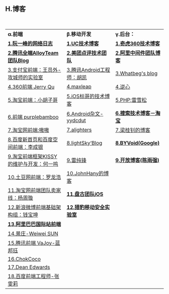 <h2>H.博客</h2>

<table>
  <tr>
    <td><strong>&alpha;.前端</strong></td>
    <td><strong>&beta;.移动开发</strong></td>
    <td><strong>&gamma;.后台：</strong></td>
  </tr>
  <tr>
    <td><a href="http://www.ruanyifeng.com/blog/" ><strong>1.阮一峰的网络日志</strong></a></td>
    <td><a href="http://tech.uc.cn/" ><strong>1.UC技术博客</strong></a></td>
    <td><a href="http://blogs.360.cn/" ><strong>1.奇虎360技术博客</strong></a></td>
  </tr>
  <tr>
    <td><a href="http://www.alloyteam.com/author/tat-sheran/" ><strong>2.腾讯全端AlloyTeam团队Blog</strong></a></td>
    <td><a href="http://tech.meituan.com/" ><strong>2.美团点评技术团队</strong></a></td>
    <td><a href="http://jm.taobao.org/" ><strong>2.阿里中间件团队博客</strong></a></td>
  </tr>
  <tr>
    <td><a href="http://lab.yuanwai.wang/" >3.支付宝前端：王员外-攻城师的实验室</a></td>
    <td><a href="http://hukai.me/" >3.腾讯Android工程师：胡凯</a></td>
    <td><a href="http://whatbeg.com/" target="_blank">3.Whatbeg's blog</a></td>
  </tr>
  <tr>
    <td><a href="https://imququ.com/" >4.360前端 Jerry Qu</a></td>
    <td><a href="https://blog.maxleap.cn/?lang=zh" >4.maxleap</a></td>
    <td><a href="http://www.cnblogs.com/kissdodog/" >4.逆心</a></td>
  </tr>
  <tr>
    <td><a href="http://www.barretlee.com/entry/" >5.淘宝前端：小胡子哥</a></td>
    <td><a href="http://www.henishuo.com/" >5.iOS标哥的技术博客</a></td>
    <td><a href="http://www.leixuesong.cn/" >5.PHP:雷雪松</a></td>
  </tr>
  <tr>
    <td><a href="http://purplebamboo.github.io/" >6.前端 purplebamboo</a></td>
    <td><a href="http://yydcdut.com/" >6.Android杂文-yydcdut</a></td>
    <td><a href="http://www.searchtb.com/" ><Strong>6.搜索技术博客－淘宝</Strong></a></td>
  </tr>
  <tr>
    <td><a href="http://www.aoao.org.cn/" >7.淘宝网前端:嗷嗷</a></td>
    <td><a href="http://alighters.com/" >7.alighters</a></td>
    <td><a href="http://blog.720ui.com/" >7.梁桂钊的博客</a></td>
  </tr>
  <tr>
    <td><a href="http://www.welefen.com/" >8.百度新首页和百度空间前端：李成银</a></td>
    <td><a href="http://www.lightskystreet.com/" >8.lightSky&lsquo;Blog</a></td>
    <td><a href="https://www.byvoid.com/" ><strong>8.BYVoid(Google)</strong></a></td>
  </tr>
  <tr>
    <td><a href="http://docs.kissyui.com/" >9.淘宝前端框架KISSY的维护与开发：何一鸣</a></td>
    <td><a href="http://www.leichunfeng.com/" >9.雷纯锋</a></td>
    <td><a href="http://blog.huihoo.com/" ><strong>9.开放博客(陈雨强)</strong></a></td>
  </tr>
  <tr>
    <td><a href="http://luolonghao.iteye.com/" >10.土豆网前端：罗龙浩</a></td>
    <td><a href="http://johnhany.net/" >10.JohnHany的博客</a></td>
  </tr>
  <tr>
    <td><a href="https://github.com/fool2fish/blog/issues?q=is%3Aopen" >11.淘宝网前端团队卖家线：杨周璇</a></td>
    <td><a href="http://blog.pangu.io/" ><strong>11.盘古团队iOS</strong></a></td>
  </tr>
  <tr>
    <td><a href="http://w3help.org/zh-cn/kb/" >12.新浪微博前端基础架构组：钱宝坤</a></td>
    <td><a href="https://blog.dbglab.org/" ><strong>12.猎豹移动安全实验室</strong></a></td>
  </tr>
  <tr>
    <td><a href="http://www.cnblogs.com/dolphinX/" ><strong>13.阿里巴巴国际站前端</strong></a></td>
  </tr>
  <tr>
    <td><a href="http://wwsun.github.io/" >14.景庄-Weiwei SUN</a></td>
  </tr>
  <tr>
    <td><a href="http://www.cnblogs.com/vajoy/" >15.腾讯前端 VaJoy-蓝邦珏</a></td>
  </tr>
  <tr>
    <td><a href="http://chokcoco.github.io/magicCss/html/index.html" >16.ChokCoco</a></td>
  </tr>
  <tr>
    <td><a href="http://dean.edwards.name/weblog/2005/10/add-event/" >17.Dean Edwards</a></td>
  </tr>
  <tr>
    <td><a href="http://zhangwenli.com/cv/cn.html#userconsent#" >18.百度前端工程师-张雯莉</a></td>
  </tr>
</table>
